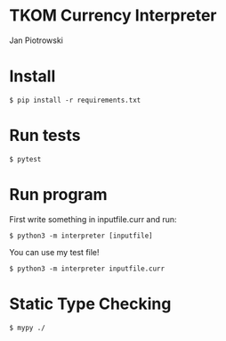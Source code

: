 # TKOM Currency Interpreter

Jan Piotrowski

# Install

`$ pip install -r requirements.txt`

# Run tests

`$ pytest`

# Run program

First write something in inputfile.curr and run:

`$ python3 -m interpreter [inputfile]`

You can use my test file!

`$ python3 -m interpreter inputfile.curr`

# Static Type Checking

`$ mypy ./`